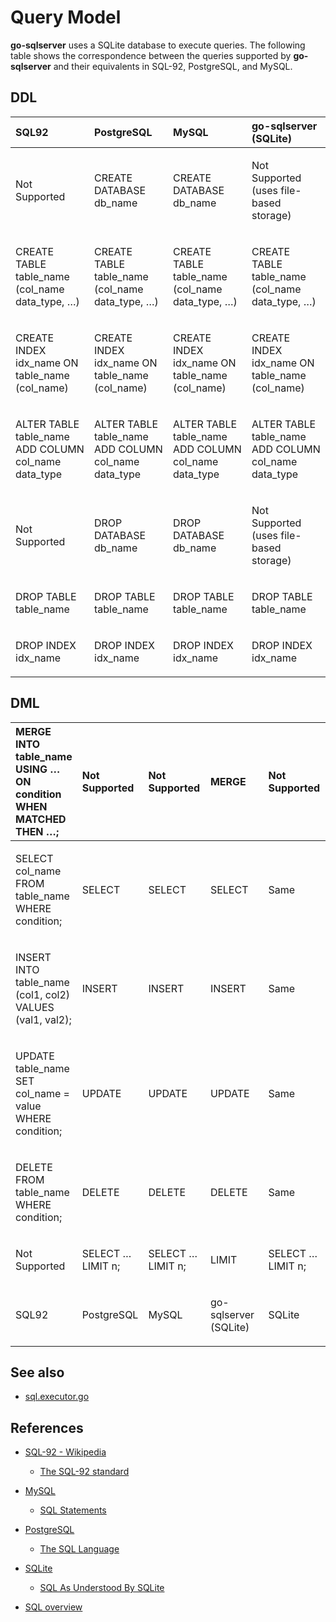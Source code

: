 # Query Model

**go-sqlserver** uses a SQLite database to execute queries. The following table shows the correspondence between the queries supported by **go-sqlserver** and their equivalents in SQL-92, PostgreSQL, and MySQL.

## DDL

<table>
<colgroup>
<col style="width: 25%" />
<col style="width: 25%" />
<col style="width: 25%" />
<col style="width: 25%" />
</colgroup>
<thead>
<tr>
<th style="text-align: left;">SQL92</th>
<th style="text-align: left;">PostgreSQL</th>
<th style="text-align: left;">MySQL</th>
<th style="text-align: left;">go-sqlserver (SQLite)</th>
</tr>
</thead>
<tbody>
<tr>
<td style="text-align: left;"><p>Not Supported</p></td>
<td style="text-align: left;"><p>CREATE DATABASE db_name</p></td>
<td style="text-align: left;"><p>CREATE DATABASE db_name</p></td>
<td style="text-align: left;"><p>Not Supported (uses file-based storage)</p></td>
</tr>
<tr>
<td style="text-align: left;"><p>CREATE TABLE table_name (col_name data_type, …​)</p></td>
<td style="text-align: left;"><p>CREATE TABLE table_name (col_name data_type, …​)</p></td>
<td style="text-align: left;"><p>CREATE TABLE table_name (col_name data_type, …​)</p></td>
<td style="text-align: left;"><p>CREATE TABLE table_name (col_name data_type, …​)</p></td>
</tr>
<tr>
<td style="text-align: left;"><p>CREATE INDEX idx_name ON table_name (col_name)</p></td>
<td style="text-align: left;"><p>CREATE INDEX idx_name ON table_name (col_name)</p></td>
<td style="text-align: left;"><p>CREATE INDEX idx_name ON table_name (col_name)</p></td>
<td style="text-align: left;"><p>CREATE INDEX idx_name ON table_name (col_name)</p></td>
</tr>
<tr>
<td style="text-align: left;"><p>ALTER TABLE table_name ADD COLUMN col_name data_type</p></td>
<td style="text-align: left;"><p>ALTER TABLE table_name ADD COLUMN col_name data_type</p></td>
<td style="text-align: left;"><p>ALTER TABLE table_name ADD COLUMN col_name data_type</p></td>
<td style="text-align: left;"><p>ALTER TABLE table_name ADD COLUMN col_name data_type</p></td>
</tr>
<tr>
<td style="text-align: left;"><p>Not Supported</p></td>
<td style="text-align: left;"><p>DROP DATABASE db_name</p></td>
<td style="text-align: left;"><p>DROP DATABASE db_name</p></td>
<td style="text-align: left;"><p>Not Supported (uses file-based storage)</p></td>
</tr>
<tr>
<td style="text-align: left;"><p>DROP TABLE table_name</p></td>
<td style="text-align: left;"><p>DROP TABLE table_name</p></td>
<td style="text-align: left;"><p>DROP TABLE table_name</p></td>
<td style="text-align: left;"><p>DROP TABLE table_name</p></td>
</tr>
<tr>
<td style="text-align: left;"><p>DROP INDEX idx_name</p></td>
<td style="text-align: left;"><p>DROP INDEX idx_name</p></td>
<td style="text-align: left;"><p>DROP INDEX idx_name</p></td>
<td style="text-align: left;"><p>DROP INDEX idx_name</p></td>
</tr>
</tbody>
</table>

## DML

<table>
<colgroup>
<col style="width: 20%" />
<col style="width: 20%" />
<col style="width: 20%" />
<col style="width: 20%" />
<col style="width: 20%" />
</colgroup>
<thead>
<tr>
<th style="text-align: left;">MERGE INTO table_name USING …​ ON condition WHEN MATCHED THEN …​;</th>
<th style="text-align: left;">Not Supported</th>
<th style="text-align: left;">Not Supported</th>
<th style="text-align: left;">MERGE</th>
<th style="text-align: left;">Not Supported</th>
</tr>
</thead>
<tbody>
<tr>
<td style="text-align: left;"><p>SELECT col_name FROM table_name WHERE condition;</p></td>
<td style="text-align: left;"><p>SELECT</p></td>
<td style="text-align: left;"><p>SELECT</p></td>
<td style="text-align: left;"><p>SELECT</p></td>
<td style="text-align: left;"><p>Same</p></td>
</tr>
<tr>
<td style="text-align: left;"><p>INSERT INTO table_name (col1, col2) VALUES (val1, val2);</p></td>
<td style="text-align: left;"><p>INSERT</p></td>
<td style="text-align: left;"><p>INSERT</p></td>
<td style="text-align: left;"><p>INSERT</p></td>
<td style="text-align: left;"><p>Same</p></td>
</tr>
<tr>
<td style="text-align: left;"><p>UPDATE table_name SET col_name = value WHERE condition;</p></td>
<td style="text-align: left;"><p>UPDATE</p></td>
<td style="text-align: left;"><p>UPDATE</p></td>
<td style="text-align: left;"><p>UPDATE</p></td>
<td style="text-align: left;"><p>Same</p></td>
</tr>
<tr>
<td style="text-align: left;"><p>DELETE FROM table_name WHERE condition;</p></td>
<td style="text-align: left;"><p>DELETE</p></td>
<td style="text-align: left;"><p>DELETE</p></td>
<td style="text-align: left;"><p>DELETE</p></td>
<td style="text-align: left;"><p>Same</p></td>
</tr>
<tr>
<td style="text-align: left;"><p>Not Supported</p></td>
<td style="text-align: left;"><p>SELECT …​ LIMIT n;</p></td>
<td style="text-align: left;"><p>SELECT …​ LIMIT n;</p></td>
<td style="text-align: left;"><p>LIMIT</p></td>
<td style="text-align: left;"><p>SELECT …​ LIMIT n;</p></td>
</tr>
<tr>
<td style="text-align: left;"><p>SQL92</p></td>
<td style="text-align: left;"><p>PostgreSQL</p></td>
<td style="text-align: left;"><p>MySQL</p></td>
<td style="text-align: left;"><p>go-sqlserver (SQLite)</p></td>
<td style="text-align: left;"><p>SQLite</p></td>
</tr>
</tbody>
</table>

## See also

-   [sql.executor.go](https://github.com/cybergarage/go-sqlserver/blob/main/sql/executor.go)

## References

-   [SQL-92 - Wikipedia](https://en.wikipedia.org/wiki/SQL-92)

    -   [The SQL-92 standard](https://www.contrib.andrew.cmu.edu/~shadow/sql/sql1992.txt)

-   [MySQL](https://dev.mysql.com)

    -   [SQL Statements](https://dev.mysql.com/doc/refman/8.0/en/sql-statements.html)

-   [PostgreSQL](https://www.postgresql.org)

    -   [The SQL Language](https://www.postgresql.org/docs/current/sql.html)

-   [SQLite](https://sqlite.org)

    -   [SQL As Understood By SQLite](https://www.sqlite.org/lang.html)

-   [SQL overview](https://jakewheat.github.io/sql-overview/index.html)
